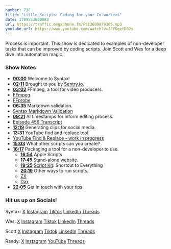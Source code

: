 ```yaml
---
number: 738
title: "Little Scripts: Coding for your Co-workers"
date: 1709553600882
url: https://traffic.megaphone.fm/FSI2609879365.mp3
youtube_url: https://www.youtube.com/watch?v=JFYGqxtD82s
---
```


Process is important. This show is dedicated to examples of non-developer tasks that can be improved by coding scripts. Join Scott and Wes for a deep dive into automation magic.

### Show Notes

* **[00:00](#t=00:00)** Welcome to Syntax!
* **[02:11](#t=02:11)** Brought to you by [Sentry.io.](sentry.io/syntax)
* **[03:02](#t=03:02)** FFmpeg, a tool for video producers.
* [FFmpeg](https://ffmpeg.org/)
* [FFprobe](https://ffmpeg.org/ffprobe.html)
* **[06:35](#t=06:35)** Markdown validation.
* [Syntax Markdown Validation](https://github.com/syntaxfm/website/actions/workflows/merging-show-validation.yml)
* **[09:21](#t=09:21)** AI timestamps for inform editing process.
* [Episode 456 Transcript](https://syntax.fm/show/453/why-do-people-still-use-axios-over-fetch/transcript)
* **[12:19](#t=12:19)** Generating clips for social media.
* **[13:31](#t=13:31)** YouTube find and replace tool.
* [YouTube Find & Replace - work in progress](https://github.com/syntaxfm/Youtube_Tools)
* **[15:03](#t=15:03)** What other scripts can you create?
* **[16:17](#t=16:17)** Packaging a tool for a non-developer to use.
    * **[16:54](#t=16:54)** Apple Scripts
    * **[17:45](#t=17:45)** Stand-alone website.
    * **[19:25](#t=19:25)** [Script Kit](https://www.scriptkit.com/): Shortcut to Everything
    * **[20:19](#t=20:19)** Other ways to run scripts.
    * [ZX](https://github.com/google/zx)
    * [Dax](https://github.com/dsherret/dax)
* **[22:05](#t=22:05)** Get in touch with your tips.

### Hit us up on Socials!

Syntax: [X](https://twitter.com/syntaxfm) [Instagram](https://www.instagram.com/syntax_fm/) [Tiktok](https://www.tiktok.com/@syntaxfm) [LinkedIn](https://www.linkedin.com/company/96077407/admin/feed/posts/) [Threads](https://www.threads.net/@syntax_fm)

Wes: [X](https://twitter.com/wesbos) [Instagram](https://www.instagram.com/wesbos/) [Tiktok](https://www.tiktok.com/@wesbos) [LinkedIn](https://www.linkedin.com/in/wesbos/) [Threads](https://www.threads.net/@wesbos)

Scott:[X](https://twitter.com/stolinski) [Instagram](https://www.instagram.com/stolinski/) [Tiktok](https://www.tiktok.com/@stolinski) [LinkedIn](https://www.linkedin.com/in/stolinski/) [Threads](https://www.threads.net/@stolinski)

Randy: [X](https://twitter.com/randyrektor) [Instagram](https://www.instagram.com/randyrektor/) [YouTube](https://www.youtube.com/@randyrektor) [Threads](https://www.threads.net/@randyrektor)
